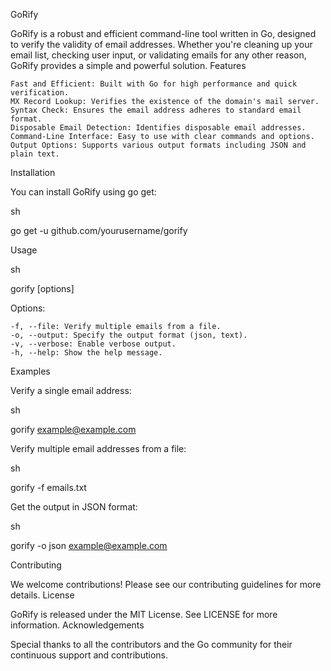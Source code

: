 GoRify

GoRify is a robust and efficient command-line tool written in Go, designed to verify the validity of email addresses. Whether you're cleaning up your email list, checking user input, or validating emails for any other reason, GoRify provides a simple and powerful solution.
Features

    Fast and Efficient: Built with Go for high performance and quick verification.
    MX Record Lookup: Verifies the existence of the domain's mail server.
    Syntax Check: Ensures the email address adheres to standard email format.
    Disposable Email Detection: Identifies disposable email addresses.
    Command-Line Interface: Easy to use with clear commands and options.
    Output Options: Supports various output formats including JSON and plain text.

Installation

You can install GoRify using go get:

sh

go get -u github.com/yourusername/gorify

Usage

sh

gorify [options] <email>

Options:

    -f, --file: Verify multiple emails from a file.
    -o, --output: Specify the output format (json, text).
    -v, --verbose: Enable verbose output.
    -h, --help: Show the help message.

Examples

Verify a single email address:

sh

gorify example@example.com

Verify multiple email addresses from a file:

sh

gorify -f emails.txt

Get the output in JSON format:

sh

gorify -o json example@example.com

Contributing

We welcome contributions! Please see our contributing guidelines for more details.
License

GoRify is released under the MIT License. See LICENSE for more information.
Acknowledgements

Special thanks to all the contributors and the Go community for their continuous support and contributions.
